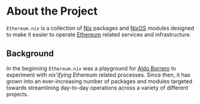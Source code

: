 # About the Project

`Ethereum.nix` is a collection of [Nix](https://nixos.org) packages and [NixOS](https://nixos.wiki/wiki/NixOS_modules) modules
designed to make it easier to operate [Ethereum](https://ethereum.org) related services and infrastructure.

## Background

In the beginning `Ethereum.nix` was a playground for [Aldo Borrero](https://aldoborrero.com/) to experiment with _nix'ifying_
Ethereum related processes. Since then, it has grown into an ever-increasing number of packages and modules targeted towards
streamlining day-to-day operations across a variety of different projects.
